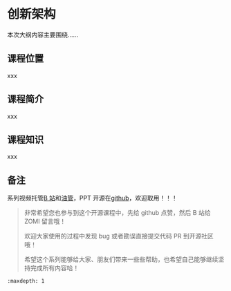 <!--Copyright © ZOMI 适用于[License](https://github.com/chenzomi12/AIInfra)版权许可-->

# 创新架构

本次大纲内容主要围绕......

## 课程位置

xxx

## 课程简介

xxx

## 课程知识

xxx

## 备注

系列视频托管[B 站](https://space.bilibili.com/517221395)和[油管](https://www.youtube.com/@ZOMI666/playlists)，PPT 开源在[github](https://github.com/chenzomi12/AIInfra)，欢迎取用！！！

> 非常希望您也参与到这个开源课程中，先给 github 点赞，然后 B 站给 ZOMI 留言哦！
>
> 欢迎大家使用的过程中发现 bug 或者勘误直接提交代码 PR 到开源社区哦！
>
> 希望这个系列能够给大家、朋友们带来一些些帮助，也希望自己能够继续坚持完成所有内容哈！

```{toctree}
:maxdepth: 1

```